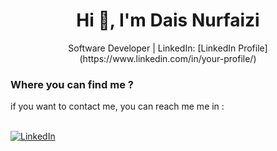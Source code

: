 <h1 align="center">Hi 👋, I'm <b>Dais Nurfaizi</b></b></h1>
<p align="center">Software Developer | LinkedIn: [LinkedIn Profile](https://www.linkedin.com/in/your-profile/)</p>

### Where you can find me ?

if you want to contact me, you can reach me me in : <br><br>

[![LinkedIn](https://img.shields.io/badge/LinkedIn-0077B5?style=for-the-badge&logo=linkedin&logoColor=white)](https://www.linkedin.com/in/dais-nurfaizi-novsa)
